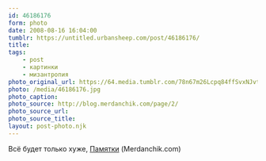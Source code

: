 ```yaml
---
id: 46186176
form: photo
date: 2008-08-16 16:04:00
tumblr: https://untitled.urbansheep.com/post/46186176/
title:
tags:
    - post
    - картинки
    - мизантропия
photo_original_url: https://64.media.tumblr.com/78n67m26Lcpq84ffSvxNJvt2_400.jpg
photo: /media/46186176.jpg
photo_caption: 
photo_source: http://blog.merdanchik.com/page/2/
photo_source_url:
photo_source_title:
layout: post-photo.njk
---
```


<p>Всё будет только хуже, <a href="http://blog.merdanchik.com/2007/10/05/122/">Памятки</a> (Merdanchik.com)</p>

